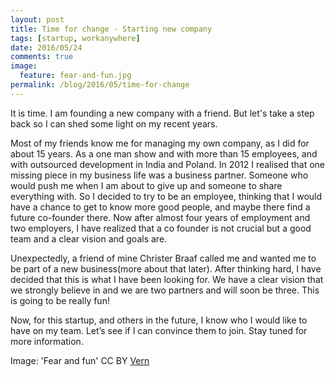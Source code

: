 ```yaml
---
layout: post
title: Time for change - Starting new company
tags: [startup, workanywhere]
date: 2016/05/24
comments: true
image:
  feature: fear-and-fun.jpg
permalink: /blog/2016/05/time-for-change
---
```


It is time. I am founding a new company with a friend. But let's take a step back so I can shed some light on my recent years.

Most of my friends know me for managing my own company, as I did for about 15 years. As a one man show and with more than 15 employees, and with outsourced development in India and Poland. In 2012 I realised that one missing piece in my business life was a business partner. Someone who would push me when I am about to give up and someone to share everything with. So I decided to try to be an employee, thinking that I would have a chance to get to know more good people, and maybe there find a future co-founder there. Now after almost four years of employment and two employers, I have realized that a co founder is not crucial but a good team and a clear vision and goals are.

Unexpectedly, a friend of mine Christer Braaf called me and wanted me to be part of a new business(more about that later). After thinking hard, I have decided that this is what I have been looking for. We have a clear vision that we strongly believe in and we are two partners and will soon be three. This is going to be really fun!

Now, for this startup, and others in the future, I know who I would like to have on my team. Let’s  see if I can convince them to join. Stay tuned for more information.

Image: 'Fear and fun'  CC BY [Vern](https://flic.kr/p/pUo6BR)
